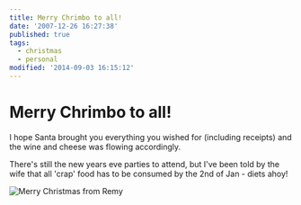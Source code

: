 ```yaml
---
title: Merry Chrimbo to all!
date: '2007-12-26 16:27:38'
published: true
tags:
  - christmas
  - personal
modified: '2014-09-03 16:15:12'
---
```

# Merry Chrimbo to all!

I hope Santa brought you everything you wished for (including receipts) and the wine and cheese was flowing accordingly.

There's still the new years eve parties to attend, but I've been told by the wife that all 'crap' food has to be consumed by the 2nd of Jan - diets ahoy!


<!--more-->

![Merry Christmas from Remy](http://remysharp.com/wp-content/uploads/2007/12/merry-christmas-from-remy.jpg "Merry Christmas from Remy")
